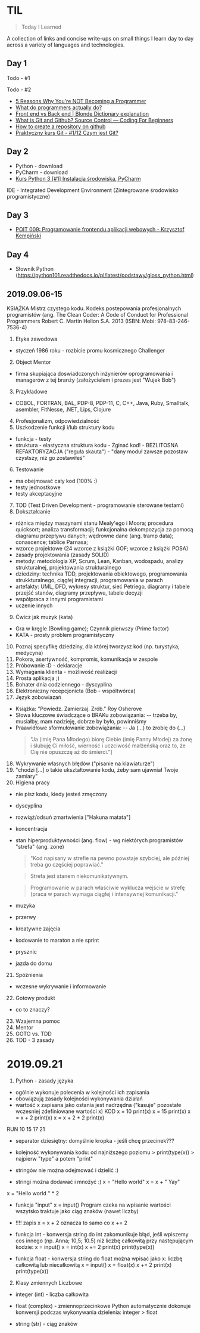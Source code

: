 # TIL
> Today I Learned

A collection of links and concise write-ups on small things I learn day to day across a variety of languages and technologies.

## Day 1

Todo - #1

Todo - #2

- [5 Reasons Why You're NOT Becoming a Programmer](https://www.youtube.com/watch?v=HJtNUW6kk1E)
- [What do programmers actually do?](https://www.youtube.com/watch?v=FVdQETvHBoE) 
- [Front end vs Back end | Blonde Dictionary explanation](https://www.youtube.com/watch?v=NlpK0-TLrjw)
- [What is Git and Github? Source Control — Coding For Beginners](https://www.youtube.com/watch?v=3bchX_7ANQc)
- [How to create a repository on github](https://help.github.com/en/articles/create-a-repo)
- [Praktyczny kurs Git - #1/12 Czym jest Git?](https://www.youtube.com/watch?v=D6EI7EbEN4Q&t=19s)


## Day 2
- Python - download
- PyCharm - download
- [Kurs Python 3 [#1] Instalacja środowiska, PyCharm](https://www.youtube.com/watch?v=NN5Pht2FRWs)

IDE - Integrated Development Environment (Zintegrowane środowisko programistyczne)


## Day 3
- [POIT 009: Programowanie frontendu aplikacji webowych - Krzysztof Kempiński](https://www.youtube.com/watch?v=vtn7UhAJrDU)


## Day 4
- Słownik Python (https://python101.readthedocs.io/pl/latest/podstawy/gloss_python.html)

## 2019.09.06-15
KSIĄŻKA
Mistrz czystego kodu. Kodeks postepowania profesjonalnych programistów (ang. The Clean Coder: A Code of Conduct for Professional Programmers
Robert C. Martin
Helion S.A. 2013 (ISBN: Mobi: 978-83-246-7536-4)

1. Etyka zawodowa
- styczeń 1986 roku - rozbicie promu kosmicznego Challenger
2. Object Mentor
- firma skupiająca doswiadczonych inżynierów oprogramowania i managerów z tej branży (założycielem i prezes jest "Wujek Bob")
3. Przykładowe
- COBOL, FORTRAN, BAL, PDP-8, PDP-11, C, C++, Java, Ruby, Smalltalk, asembler, FitNesse, .NET, Lips, Clojure
4. Profesjonalizm, odpowiedzialność
5. Uszkodzenie funkcji i/lub struktury kodu
- funkcja - testy
- struktura - elastyczna struktura kodu - Zginać kod! - BEZLITOSNA REFAKTORYZACJA ("reguła skauta") - "dany moduł zawsze pozostaw czystszy, niż go zostawiłeś"
6. Testowanie
- ma obejmować cały kod (100% :)
- testy jednostkowe
- testy akceptacyjne
7. TDD (Test Driven Development - programowanie sterowane testami)
8. Dokształcanie
- różnica między maszynami stanu Mealy'ego i Moora; procedura quicksort; analiza transformacji; funkcjonalna dekompozycja za pomocą diagramu przepływu danych; wędrowne dane (ang. tramp data); conascence; tablice Parnasa; 
- wzorce projektowe (24 wzorce z książki GOF; wzorce z książki POSA)
- zasady projektowania (zasady SOLID)
- metody: metodologia XP, Scrum, Lean, Kanban, wodospadu, analizy strukturalnej, projektowania strukturalnego
- dziedziny: technika TDD, projektowania obiektowego, programowania strukkturalnego, ciągłej integracji, programowania w parach
- artefakty: UML, DFD, wykresy struktur, sieć Petriego, diagramy i tabele przejść stanów, diagramy przepływu, tabele decyzji
- współpraca z innymi programistami
- uczenie innych
9. Ćwicz jak muzyk (kata)
- Gra w kręgle (Bowling game); Czynnik pierwszy (Prime factor)
- KATA - prosty problem programistyczny
10. Poznaj specyfikę dziedziny, dla której tworzysz kod (np. turystyka, medycyna)
11. Pokora, asertywność, kompromis, komunikacja w zespole
12. Próbowanie :D - deklaracje
13. Wymagania klienta - możliwość realizacji 
14. Prosta aplikacja ;)
15. Bohater dnia codziennego - dyscyplina
16. Elektroniczny recepcjonicta (Bob - wspóltwórca)
17. Język zobowiazań
- Książka: "Powiedz. Zamierzaj. Zrób." Roy Osherove
- Słowa kluczowe świadczące o BRAKu zobowiązania:
-- trzeba by, musiałby, mam nadzieję, dobrze by było, powinniśmy
- Praawidłowe sformułowanie zobowiązania:
-- Ja (...) to zrobię do (...)
    > "Ja (imię Pana Młodego) biorę Ciebie (imię Panny Młodej) za żonę i ślubuję Ci miłość, wierność i uczciwość małżeńską oraz to, że Cię nie opuszczę aż do śmierci."]
18. Wykrywanie własnych błędów ("pisanie na klawiaturze")
19. "chodzi [...] o takie ukształtowanie kodu, żeby sam ujawniał Twoje zamiary"
20. Higiena pracy
- nie pisz kodu, kiedy jesteś zmęczony
- dyscyplina
- rozwiąż/odsuń zmartwienia ["Hakuna matata"]
- koncentracja
- stan hiperproduktywności (ang. flow) - wg  niektórych programistów "strefa" (ang. zone)
    > "Kod napisany w strefie na pewno powstaje szybciej, ale później treba go częściej poprawiać."
 
    > Strefa jest stanem niekomunikatywnym.
 
    > Programowanie w parach właściwie wyklucza wejście w strefę (praca w parach wymaga ciągłej i intensywnej komunikacji."
- muzyka
- przerwy
- kreatywne zajęcia
- kodowanie to maraton a nie sprint
- prysznic
- jazda do domu
21. Spóźnienia
- wczesne wykrywanie i informowanie
22. Gotowy produkt
- co to znaczy?
23. Wzajemna pomoc
24. Mentor
25. GOTO vs. TDD
26. TDD - 3 zasady


# 2019.09.21
1. Python - zasady języka
- ogólnie wykonuje polecenia w kolejności ich zapisania
- obowiązują zasady kolejności wykonywania działań
- wartość x zapisana jako ostania jest nadrzędna ("kasuje" pozostałe wczesniej zdefiniowane wartości x)
KOD
x = 10
print(x)
x = 15
print(x)
x = x + 2
print(x)
x = x + 2 * 2
print(x)

RUN
10
15
17
21

- separator dziesiętny: domyślnie kropka - jeśli chcę przecinek???
- kolejność wykonywania kodu: od najniższego poziomu
        > print(type(x))
        > najpierw "type" a potem "print"
        
- stringów nie można odejmować i dzielić :)
- stringi można dodawać i mnożyć :)
x = "Hello world"
x = x + " Yay"

x = "Hello world " * 2

- funkcja "input"
x = input()
Program czeka na wpisanie wartości
wszytsko traktuje jako ciąg znaków (nawet liczby)

- !!!! zapis 
x = x + 2
oznacza to samo co
x += 2


- funkcja int - konwersja string do int
zakomunikuje błąd, jeśli wpiszemy cos innego (np. Anna; 10,5; 10.5) niż liczbę całkowitą przy następującym kodzie:
x = input()
x = int(x)
x += 2
print(x)
print(type(x))


- funkcja float - konwersja string do float
można wpisać jako x: liczbę całkowitą lub niecałkowitą
x = input()
x = float(x)
x += 2
print(x)
print(type(x))


2. Klasy zmiennych
Liczbowe
- integer (int) - liczba całkowita
- float (complex) - zmiennoprzecinkowe
        Python automatycznie dokonuje konwersji podczas wykonywania dzielenia: integer > float

- string (str) - ciąg znaków





